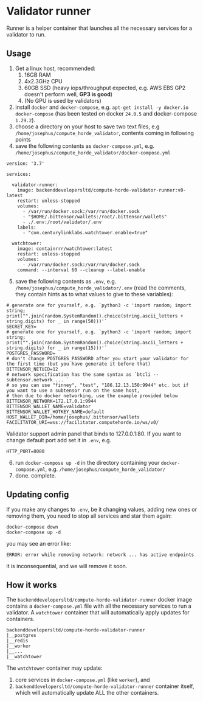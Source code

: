 # Validator runner

Runner is a helper container that launches all the necessary services for a validator to run.

## Usage

1. Get a linux host, recommended:
   1. 16GB RAM
   2. 4x2.3GHz CPU
   3. 60GB SSD (heavy iops/throughput expected, e.g. AWS EBS GP2 doesn't perform well,
   **GP3 is good**)
   4. (No GPU is used by validators)
2. install `docker` and `docker-compose`, e.g. `apt-get install -y docker.io docker-compose`
   (has been tested on docker `24.0.5` and docker-compose `1.29.2`).
3. choose a directory on your host to save two text files, e.g `/home/josephus/compute_horde_validator`, contents
   coming in following points
4. save the following contents as `docker-compose.yml`, e.g. `/home/josephus/compute_horde_validator/docker-compose.yml`

```
version: '3.7'

services:
    
  validator-runner:
    image: backenddevelopersltd/compute-horde-validator-runner:v0-latest
    restart: unless-stopped
    volumes:
      - /var/run/docker.sock:/var/run/docker.sock
      - "$HOME/.bittensor/wallets:/root/.bittensor/wallets"
      - ./.env:/root/validator/.env
    labels:
      - "com.centurylinklabs.watchtower.enable=true"

  watchtower:
    image: containrrr/watchtower:latest
    restart: unless-stopped
    volumes:
      - /var/run/docker.sock:/var/run/docker.sock
    command: --interval 60 --cleanup --label-enable

```

5. save the following contents as `.env`, e.g. `/home/josephus/compute_horde_validator/.env` (read the comments,
   they contain hints as to what values to give to these variables):

```
# generate one for yourself, e.g. `python3 -c 'import random; import string; print("".join(random.SystemRandom().choice(string.ascii_letters + string.digits) for _ in range(50)))'`
SECRET_KEY=
# generate one for yourself, e.g. `python3 -c 'import random; import string; print("".join(random.SystemRandom().choice(string.ascii_letters + string.digits) for _ in range(15)))'`
POSTGRES_PASSWORD=
# don't change POSTGRES_PASSWORD after you start your validator for the first time (but you have generate it before that)
BITTENSOR_NETUID=12
# network specification has the same syntax as `btcli --subtensor.network ... `
# so you can use "finney", "test", "186.12.13.150:9944" etc. but if you want to use a subtensor run on the same host,
# then due to docker networking, use the example provided below
BITTENSOR_NETWORK=172.17.0.1:9944
BITTENSOR_WALLET_NAME=validator
BITTENSOR_WALLET_HOTKEY_NAME=default
HOST_WALLET_DIR=/home/josephus/.bittensor/wallets
FACILITATOR_URI=wss://facilitator.computehorde.io/ws/v0/
```

Validator support admin panel that binds to 127.0.0.1:80. If you want to change default port add set it in `.env`, e.g.
```
HTTP_PORT=8080
```

6. run `docker-compose up -d` in the directory containing your `docker-compose.yml`, 
   e.g. `/home/josephus/compute_horde_validator/`
7. done. complete.

## Updating config

If you make any changes to `.env`, be it changing values, adding new ones or removing them, you need to stop all 
services and star them again:

```
docker-compose down
docker-compose up -d
```

you may see an error like:

```
ERROR: error while removing network: network ... has active endpoints
```
it is inconsequential, and we will remove it soon.

## How it works

The `backenddevelopersltd/compute-horde-validator-runner` docker image contains a `docker-compose.yml` file with all the necessary services to run a validator. 
A `watchtower` container that will automatically apply updates for containers.

```
backenddevelopersltd/compute-horde-validator-runner
|__postgres
|__redis
|__worker
|__...
|__watchtower
```

The `watchtower` container may update:
1) core services in `docker-compose.yml` (like `worker`), and
2) `backenddevelopersltd/compute-horde-validator-runner` container itself, which will automatically update ALL the other containers.

